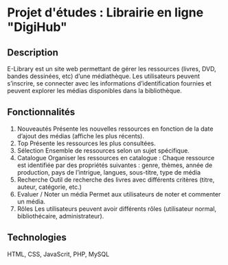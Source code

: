 # Projet d'études : Librairie en ligne "DigiHub"

## Description

E-Library est un site web permettant de gérer les ressources (livres, DVD, bandes dessinées, etc) d’une médiathèque.
Les utilisateurs peuvent s’inscrire, se connecter avec les informations d’identification fournies et peuvent explorer les médias disponibles dans la bibliothèque.

## Fonctionnalités

1. Nouveautés
   Présente les nouvelles ressources en fonction de la date d’ajout des médias (affiche les plus récents).
2. Top
   Présente les ressources les plus consultées.
3. Sélection
   Ensemble de ressources selon un sujet spécifique.
4. Catalogue
   Organiser les ressources en catalogue :
   Chaque ressource est identifiée par des propriétés suivantes : genre, thèmes, année de production, pays de l’intrigue, langues, sous-titre, type de média
5. Recherche
   Outil de recherche des livres avec différents critères (titre, auteur, catégorie, etc.)
6. Evaluer / Noter un média
   Permet aux utilisateurs de noter et commenter un média.
7. Rôles
   Les utilisateurs peuvent avoir différents rôles (utilisateur normal, bibliothécaire, administrateur).

## Technologies

HTML, CSS, JavaScrit, PHP, MySQL
